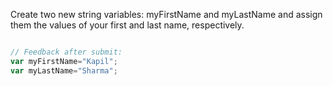 Create two new string variables: myFirstName and myLastName and assign them the values of your first and last name, respectively.
```javascript

// Feedback after submit:
var myFirstName="Kapil";
var myLastName="Sharma";

```